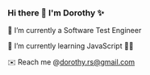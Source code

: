 ### Hi there 👋 I'm Dorothy ✨ 

🔭 I’m currently a Software Test Engineer

🌱 I’m currently learning JavaScript :woman_technologist:

✉️ Reach me @dorothy.rs@gmail.com

